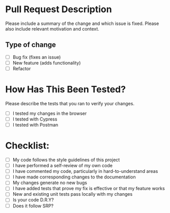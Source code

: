 # Pull Request Description

Please include a summary of the change and which issue is fixed. Please also include relevant motivation and context.

## Type of change

- [ ] Bug fix (fixes an issue)
- [ ] New feature (adds functionality)
- [ ] Refactor

# How Has This Been Tested?

Please describe the tests that you ran to verify your changes.

- [ ] I tested my changes in the browser
- [ ] I tested with Cypress
- [ ] I tested with Postman

# Checklist:

- [ ] My code follows the style guidelines of this project
- [ ] I have performed a self-review of my own code
- [ ] I have commented my code, particularly in hard-to-understand areas
- [ ] I have made corresponding changes to the documentation
- [ ] My changes generate no new bugs
- [ ] I have added tests that prove my fix is effective or that my feature works
- [ ] New and existing unit tests pass locally with my changes
- [ ] Is your code D.R.Y?
- [ ] Does it follow SRP?
